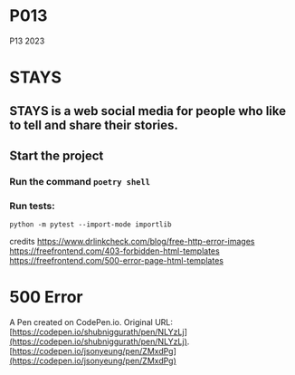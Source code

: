 # P013
P13 2023

# STAYS
## STAYS is a web social media for people who like to tell and share their stories.


## Start the project
### Run the command     ```poetry shell```


### Run tests:
```python -m pytest --import-mode importlib```




credits
https://www.drlinkcheck.com/blog/free-http-error-images
https://freefrontend.com/403-forbidden-html-templates
https://freefrontend.com/500-error-page-html-templates
# 500 Error

A Pen created on CodePen.io. Original URL: [https://codepen.io/shubniggurath/pen/NLYzLj](https://codepen.io/shubniggurath/pen/NLYzLj).
[https://codepen.io/jsonyeung/pen/ZMxdPg](https://codepen.io/jsonyeung/pen/ZMxdPg)
